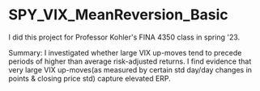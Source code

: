 # SPY_VIX_MeanReversion_Basic
I did this project for Professor Kohler's FINA 4350 class in spring '23.

Summary: I investigated whether large VIX up-moves tend to precede periods of higher than average risk-adjusted returns. I find evidence that very large VIX up-moves(as measured by certain std day/day changes in points & closing price std) capture elevated ERP. 
